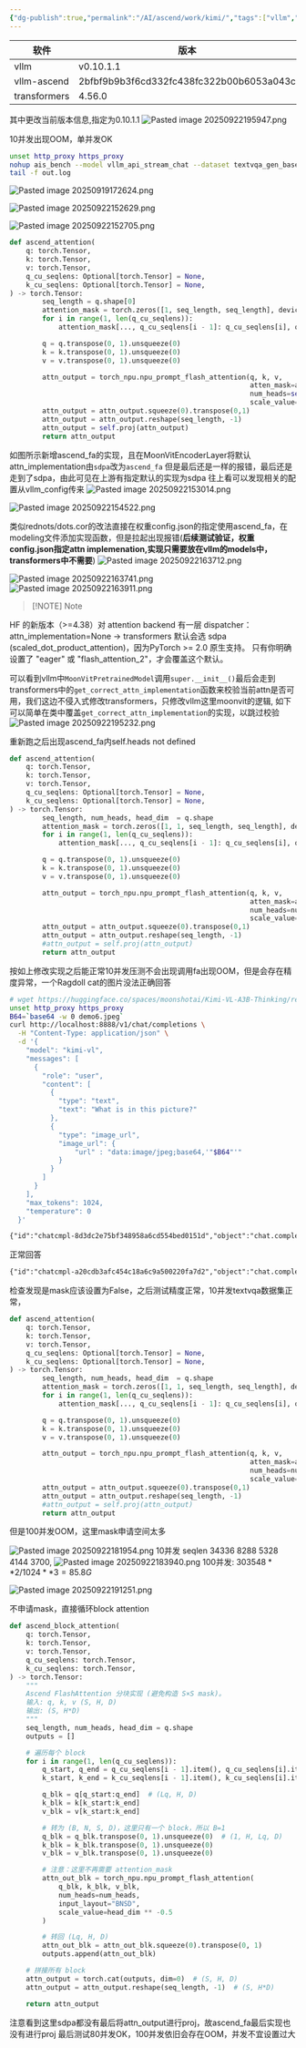 ```yaml
---
{"dg-publish":true,"permalink":"/AI/ascend/work/kimi/","tags":["vllm","vllm-ascend","fa"],"noteIcon":"3"}
---
```



| 软件           | 版本                                       |
| ------------ | ---------------------------------------- |
| vllm         | v0.10.1.1                                |
| vllm-ascend  | 2bfbf9b9b3f6cd332fc438fc322b00b6053a043c |
| transformers | 4.56.0                                   |


其中更改当前版本信息,指定为0.10.1.1
![Pasted image 20250922195947.png](/img/user/AI/ascend/work/attachments/Pasted%20image%2020250922195947.png)


10并发出现OOM，单并发OK
```sh
unset http_proxy https_proxy
nohup ais_bench --model vllm_api_stream_chat --dataset textvqa_gen_base64  --debug &> out.log &
tail -f out.log

```
![Pasted image 20250919172624.png](/img/user/AI/ascend/work/attachments/Pasted%20image%2020250919172624.png)

![Pasted image 20250922152629.png](/img/user/AI/ascend/work/attachments/Pasted%20image%2020250922152629.png)


![Pasted image 20250922152705.png](/img/user/AI/ascend/work/attachments/Pasted%20image%2020250922152705.png)
```python
def ascend_attention(
    q: torch.Tensor,
    k: torch.Tensor,
    v: torch.Tensor,
    q_cu_seqlens: Optional[torch.Tensor] = None,
    k_cu_seqlens: Optional[torch.Tensor] = None,
) -> torch.Tensor:
        seq_length = q.shape[0]
        attention_mask = torch.zeros([1, seq_length, seq_length], device=q.device, dtype=torch.bool)
        for i in range(1, len(q_cu_seqlens)):
            attention_mask[..., q_cu_seqlens[i - 1]: q_cu_seqlens[i], q_cu_seqlens[i - 1]: q_cu_seqlens[i]] = True

        q = q.transpose(0, 1).unsqueeze(0)
        k = k.transpose(0, 1).unsqueeze(0)
        v = v.transpose(0, 1).unsqueeze(0)

        attn_output = torch_npu.npu_prompt_flash_attention(q, k, v,
                                                           atten_mask=attention_mask,
                                                           num_heads=self.num_heads, input_layout="BNSD",
                                                           scale_value=self.head_dim ** -0.5)
        attn_output = attn_output.squeeze(0).transpose(0,1)
        attn_output = attn_output.reshape(seq_length, -1)
        attn_output = self.proj(attn_output)
        return attn_output

```
如图所示新增ascend_fa的实现，且在MoonVitEncoderLayer将默认attn_implementation由`sdpa`改为`ascend_fa`
但是最后还是一样的报错，最后还是走到了sdpa，由此可见在上游有指定默认的实现为sdpa
往上看可以发现相关的配置从vllm_config传来
![Pasted image 20250922153014.png](/img/user/AI/ascend/work/attachments/Pasted%20image%2020250922153014.png)

![Pasted image 20250922154522.png](/img/user/AI/ascend/work/attachments/Pasted%20image%2020250922154522.png)






类似rednots/dots.cor的改法直接在权重config.json的指定使用ascend_fa，在modeling文件添加实现函数，但是拉起出现报错(**后续测试验证，权重config.json指定attn implemenation,实现只需要放在vllm的models中，transformers中不需要**)
![Pasted image 20250922163712.png](/img/user/AI/ascend/work/attachments/Pasted%20image%2020250922163712.png)

![Pasted image 20250922163741.png](/img/user/AI/ascend/work/attachments/Pasted%20image%2020250922163741.png)
![Pasted image 20250922163911.png](/img/user/AI/ascend/work/attachments/Pasted%20image%2020250922163911.png)


> [!NOTE] Note
>
HF 的新版本（>=4.38）对 attention backend 有一层 dispatcher：
attn_implementation=None → transformers 默认会选 sdpa (scaled_dot_product_attention)，因为PyTorch >= 2.0 原生支持。
只有你明确设置了 "eager" 或 "flash_attention_2"，才会覆盖这个默认。

可以看到vllm中`MoonVitPretrainedModel`调用`super.__init__()`最后会走到transformers中的`get_correct_attn_implementation`函数来校验当前attn是否可用，我们这边不侵入式修改transformers，只修改vllm这里moonvit的逻辑, 如下可以简单在类中覆盖`get_correct_attn_implementation`的实现，以跳过校验
![Pasted image 20250922195232.png](/img/user/AI/ascend/work/attachments/Pasted%20image%2020250922195232.png)

重新跑之后出现ascend_fa内self.heads not defined

```python
def ascend_attention(
    q: torch.Tensor,
    k: torch.Tensor,
    v: torch.Tensor,
    q_cu_seqlens: Optional[torch.Tensor] = None,
    k_cu_seqlens: Optional[torch.Tensor] = None,
) -> torch.Tensor:
        seq_length, num_heads, head_dim  = q.shape
        attention_mask = torch.zeros([1, 1, seq_length, seq_length], device=q.device, dtype=torch.bool)
        for i in range(1, len(q_cu_seqlens)):
            attention_mask[..., q_cu_seqlens[i - 1]: q_cu_seqlens[i], q_cu_seqlens[i - 1]: q_cu_seqlens[i]] = True

        q = q.transpose(0, 1).unsqueeze(0)
        k = k.transpose(0, 1).unsqueeze(0)
        v = v.transpose(0, 1).unsqueeze(0)

        attn_output = torch_npu.npu_prompt_flash_attention(q, k, v,
                                                           atten_mask=attention_mask,
                                                           num_heads=num_heads, input_layout="BNSD",
                                                           scale_value=head_dim ** -0.5)
        attn_output = attn_output.squeeze(0).transpose(0,1)
        attn_output = attn_output.reshape(seq_length, -1) 
        #attn_output = self.proj(attn_output)
        return attn_output

```
按如上修改实现之后能正常10并发压测不会出现调用fa出现OOM，但是会存在精度异常，一个Ragdoll cat的图片没法正确回答
```sh
# wget https://huggingface.co/spaces/moonshotai/Kimi-VL-A3B-Thinking/resolve/main/images/demo6.jpeg -O demo6.jpeg
unset http_proxy https_proxy
B64=`base64 -w 0 demo6.jpeg`
curl http://localhost:8888/v1/chat/completions \
  -H "Content-Type: application/json" \
  -d '{
    "model": "kimi-vl",
    "messages": [
      {
        "role": "user",
        "content": [
          {
            "type": "text",
            "text": "What is in this picture?"
          },
          {
            "type": "image_url",
            "image_url": {
                "url" : "data:image/jpeg;base64,'"$B64"'"
            }
          }
        ]
      }
    ],
    "max_tokens": 1024,
    "temperature": 0
  }'

```

```txt
{"id":"chatcmpl-8d3dc2e75bf348958a6cd554bed0151d","object":"chat.completion","created":1758534515,"model":"kimi-vl","choices":[{"index":0,"message":{"role":"assistant","content":"◁think▷Got it, let's try to figure out what's in the picture. First, the image is a black-and-white (or grayscale) abstract pattern. It looks like a repeated, symmetrical design with various shades of gray. The pattern seems to have a lot of geometric shapes, maybe lines or blocks arranged in a way that creates a textured or almost optical illusion effect. Since it's abstract, there aren't clear objects, but the structure is made up of repeated elements that form a cohesive, intricate design. The overall appearance is like a tessellation or a mosaic of rectangular and possibly other polygonal shapes, with varying shades to create depth or contrast. So, summarizing, the picture is an abstract, monochromatic (black, white, gray) geometric pattern with repeated symmetrical elements forming a textured, intricate design.◁/think▷The picture is an abstract, monochromatic (black, white, and gray) geometric pattern. It features repeated, symmetrical elements that form a textured, intricate design. The composition consists of variously shaped blocks (likely rectangular or polygonal) arranged in a tessellated manner, with shades of gray creating depth, contrast, and visual complexity. There are no distinct objects or recognizable figures; instead, the focus is on the pattern’s structure and repetitive, symmetrical layout.","refusal":null,"annotations":null,"audio":null,"function_call":null,"tool_calls":[],"reasoning_content":null},"logprobs":null,"finish_reason":"stop","stop_reason":null}],"service_tier":null,"system_fingerprint":null,"usage":{"prompt_tokens":222,"total_tokens":491,"completion_tokens":269,"prompt_tokens_details":null},"prompt_logprobs":null,"kv_transfer_params":null}

```

正常回答
```txt
{"id":"chatcmpl-a20cdb3afc454c18a6c9a500220fa7d2","object":"chat.completion","created":1758535400,"model":"kimi-vl","choices":[{"index":0,"message":{"role":"assistant","content":"◁think▷So, let's look at the picture. The image shows a close - up of a cat. The cat has long, fluffy fur, with a mix of white and gray coloring. Its face has distinct gray patches around the eyes and ears, and a white stripe down the center of the face. The cat's eyes are partially closed, and it has a pink nose. The background seems to be a textured, light - colored surface, maybe a wall or furniture.\n\nNow, to describe what's in the picture: the main subject is a cat with long, soft fur, featuring a gray and white color pattern. The cat's facial features include gray around the eyes, a white muzzle and forehead stripe, pink nose, and long white whiskers. The background is a neutral, textured surface.\n\nSo, the answer should be a clear description of the cat and its features.◁/think▷The picture features a close - up of a cat with long, fluffy fur. The cat has a color pattern of white and gray, with gray patches around its eyes and ears, and a white stripe running down the center of its face. It has a pink nose, long white whiskers, and its eyes are partially closed. The background appears to be a textured, light - colored surface, possibly a wall or furniture.","refusal":null,"annotations":null,"audio":null,"function_call":null,"tool_calls":[],"reasoning_content":null},"logprobs":null,"finish_reason":"stop","stop_reason":null}],"service_tier":null,"system_fingerprint":null,"usage":{"prompt_tokens":222,"total_tokens":495,"completion_tokens":273,"prompt_tokens_details":null},"prompt_logprobs":null,"kv_transfer_params":null}
```

检查发现是mask应该设置为False，之后测试精度正常，10并发textvqa数据集正常，
```python
def ascend_attention(
    q: torch.Tensor,
    k: torch.Tensor,
    v: torch.Tensor,
    q_cu_seqlens: Optional[torch.Tensor] = None,
    k_cu_seqlens: Optional[torch.Tensor] = None,
) -> torch.Tensor:
        seq_length, num_heads, head_dim  = q.shape
        attention_mask = torch.zeros([1, 1, seq_length, seq_length], device=q.device, dtype=torch.bool)
        for i in range(1, len(q_cu_seqlens)):
            attention_mask[..., q_cu_seqlens[i - 1]: q_cu_seqlens[i], q_cu_seqlens[i - 1]: q_cu_seqlens[i]] = False

        q = q.transpose(0, 1).unsqueeze(0)
        k = k.transpose(0, 1).unsqueeze(0)
        v = v.transpose(0, 1).unsqueeze(0)

        attn_output = torch_npu.npu_prompt_flash_attention(q, k, v,
                                                           atten_mask=attention_mask,
                                                           num_heads=num_heads, input_layout="BNSD",
                                                           scale_value=head_dim ** -0.5)
        attn_output = attn_output.squeeze(0).transpose(0,1)
        attn_output = attn_output.reshape(seq_length, -1) 
        #attn_output = self.proj(attn_output)
        return attn_output

```
但是100并发OOM，这里mask申请空间太多

![Pasted image 20250922181954.png](/img/user/AI/ascend/work/attachments/Pasted%20image%2020250922181954.png)
10并发 seqlen 34336 8288 5328 4144 3700,
![Pasted image 20250922183940.png](/img/user/AI/ascend/work/attachments/Pasted%20image%2020250922183940.png)
100并发:
$303548**2/1024**3=85.8G$


![Pasted image 20250922191251.png](/img/user/AI/ascend/work/attachments/Pasted%20image%2020250922191251.png)

不申请mask，直接循环block attention
```python
def ascend_block_attention(
    q: torch.Tensor,
    k: torch.Tensor,
    v: torch.Tensor,
    q_cu_seqlens: torch.Tensor,
    k_cu_seqlens: torch.Tensor,
) -> torch.Tensor:
    """
    Ascend FlashAttention 分块实现 (避免构造 S×S mask)。
    输入: q, k, v (S, H, D)
    输出: (S, H*D)
    """
    seq_length, num_heads, head_dim = q.shape
    outputs = []

    # 遍历每个 block
    for i in range(1, len(q_cu_seqlens)):
        q_start, q_end = q_cu_seqlens[i - 1].item(), q_cu_seqlens[i].item()
        k_start, k_end = k_cu_seqlens[i - 1].item(), k_cu_seqlens[i].item()

        q_blk = q[q_start:q_end]  # (Lq, H, D)
        k_blk = k[k_start:k_end]
        v_blk = v[k_start:k_end]

        # 转为 (B, N, S, D)，这里只有一个 block，所以 B=1
        q_blk = q_blk.transpose(0, 1).unsqueeze(0)  # (1, H, Lq, D)
        k_blk = k_blk.transpose(0, 1).unsqueeze(0)
        v_blk = v_blk.transpose(0, 1).unsqueeze(0)

        # 注意：这里不再需要 attention_mask
        attn_out_blk = torch_npu.npu_prompt_flash_attention(
            q_blk, k_blk, v_blk,
            num_heads=num_heads,
            input_layout="BNSD",
            scale_value=head_dim ** -0.5
        )

        # 转回 (Lq, H, D)
        attn_out_blk = attn_out_blk.squeeze(0).transpose(0, 1)
        outputs.append(attn_out_blk)

    # 拼接所有 block
    attn_output = torch.cat(outputs, dim=0)  # (S, H, D)
    attn_output = attn_output.reshape(seq_length, -1)  # (S, H*D)

    return attn_output

```
注意看到这里sdpa都没有最后将attn_output进行proj，故ascend_fa最后实现也没有进行proj
最后测试80并发OK，100并发依旧会存在OOM，并发不宜设置过大